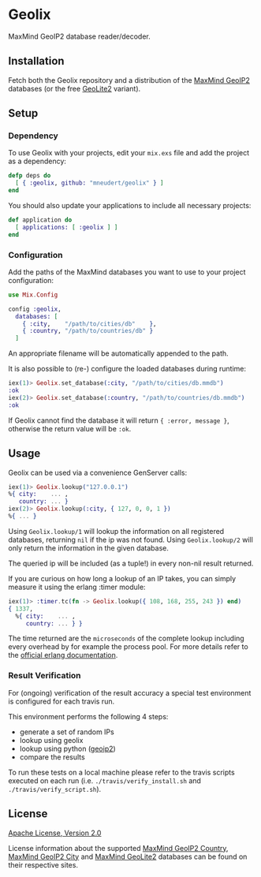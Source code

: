 # Geolix

MaxMind GeoIP2 database reader/decoder.


## Installation

Fetch both the Geolix repository and a distribution of the
[MaxMind GeoIP2](http://dev.maxmind.com/geoip/geoip2/downloadable/)
databases (or the free [GeoLite2](http://dev.maxmind.com/geoip/geoip2/geolite2/)
variant).


## Setup

### Dependency

To use Geolix with your projects, edit your `mix.exs` file and add the project
as a dependency:

```elixir
defp deps do
  [ { :geolix, github: "mneudert/geolix" } ]
end
```

You should also update your applications to include all necessary projects:

```elixir
def application do
  [ applications: [ :geolix ] ]
end
```

### Configuration

Add the paths of the MaxMind databases you want to use to your project
configuration:

```elixir
use Mix.Config

config :geolix,
  databases: [
    { :city,    "/path/to/cities/db"    },
    { :country, "/path/to/countries/db" }
  ]
```

An appropriate filename will be automatically appended to the path.

It is also possible to (re-) configure the loaded databases during runtime:

```elixir
iex(1)> Geolix.set_database(:city, "/path/to/cities/db.mmdb")
:ok
iex(2)> Geolix.set_database(:country, "/path/to/countries/db.mmdb")
:ok
```

If Geolix cannot find the database it will return `{ :error, message }`,
otherwise the return value will be `:ok`.


## Usage

Geolix can be used via a convenience GenServer calls:

```elixir
iex(1)> Geolix.lookup("127.0.0.1")
%{ city:    ... ,
   country: ... }
iex(2)> Geolix.lookup(:city, { 127, 0, 0, 1 })
%{ ... }
```

Using `Geolix.lookup/1` will lookup the information on all registered databases,
returning `nil` if the ip was not found. Using `Geolix.lookup/2` will only
return the information in the given database.

The queried ip will be included (as a tuple!) in every non-nil result returned.

If you are curious on how long a lookup of an IP takes, you can simply measure
it using the erlang :timer module:

```elixir
iex(1)> :timer.tc(fn -> Geolix.lookup({ 108, 168, 255, 243 }) end)
{ 1337,
  %{ city:    ... ,
     country: ... } }
```

The time returned are the `microseconds` of the complete lookup including
every overhead by for example the process pool. For more details refer to the
[official erlang documentation](http://www.erlang.org/doc/man/timer.html#tc-1).

### Result Verification

For (ongoing) verification of the result accuracy a special test environment
is configured for each travis run.

This environment performs the following 4 steps:

- generate a set of random IPs
- lookup using geolix
- lookup using python ([geoip2](https://github.com/maxmind/GeoIP2-python))
- compare the results

To run these tests on a local machine please refer to the travis scripts
executed on each run
(i.e. `./travis/verify_install.sh` and `./travis/verify_script.sh`).


## License

[Apache License, Version 2.0](http://www.apache.org/licenses/LICENSE-2.0)

License information about the supported
[MaxMind GeoIP2 Country](http://www.maxmind.com/en/country),
[MaxMind GeoIP2 City](http://www.maxmind.com/en/city) and
[MaxMind GeoLite2](http://dev.maxmind.com/geoip/geoip2/geolite2/) databases
can be found on their respective sites.
